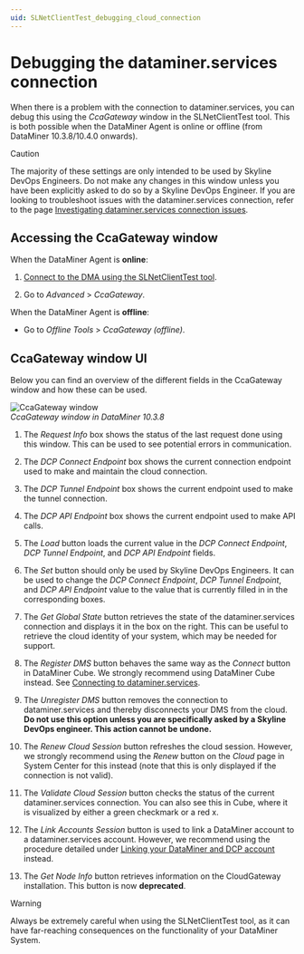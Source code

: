```yaml
---
uid: SLNetClientTest_debugging_cloud_connection
---
```


# Debugging the dataminer.services connection

When there is a problem with the connection to dataminer.services, you can debug this using the *CcaGateway* window in the SLNetClientTest tool. This is both possible when the DataMiner Agent is online or offline (from DataMiner 10.3.8/10.4.0 onwards<!-- RN 36611 -->).

> [!CAUTION]
> The majority of these settings are only intended to be used by Skyline DevOps Engineers. Do not make any changes in this window unless you have been explicitly asked to do so by a Skyline DevOps Engineer. If you are looking to troubleshoot issues with the dataminer.services connection, refer to the page [Investigating dataminer.services connection issues](xref:Cloud_Connection_Issues).

## Accessing the CcaGateway window

When the DataMiner Agent is **online**:

1. [Connect to the DMA using the SLNetClientTest tool](xref:Connecting_to_a_DMA_with_the_SLNetClientTest_tool).

1. Go to *Advanced* > *CcaGateway*.

When the DataMiner Agent is **offline**:

- Go to *Offline Tools* > *CcaGateway (offline)*.

## CcaGateway window UI

Below you can find an overview of the different fields in the CcaGateway window and how these can be used.

![CcaGateway window](~/user-guide/images/CcaGatewayWindow.png)<br>
*CcaGateway window in DataMiner 10.3.8*

1. The *Request Info* box shows the status of the last request done using this window. This can be used to see potential errors in communication.

1. The *DCP Connect Endpoint* box shows the current connection endpoint used to make and maintain the cloud connection.

1. The *DCP Tunnel Endpoint* box shows the current endpoint used to make the tunnel connection.

1. The *DCP API Endpoint* box shows the current endpoint used to make API calls.

1. The *Load* button loads the current value in the *DCP Connect Endpoint*, *DCP Tunnel Endpoint*, and *DCP API Endpoint* fields.

1. The *Set* button should only be used by Skyline DevOps Engineers. It can be used to change the *DCP Connect Endpoint*, *DCP Tunnel Endpoint*, and *DCP API Endpoint* value to the value that is currently filled in in the corresponding boxes.

1. The *Get Global State* button retrieves the state of the dataminer.services connection and displays it in the box on the right. This can be useful to retrieve the cloud identity of your system, which may be needed for support.

1. The *Register DMS* button behaves the same way as the *Connect* button in DataMiner Cube. We strongly recommend using DataMiner Cube instead. See [Connecting to dataminer.services](xref:Connect_to_dataminer_services).

1. The *Unregister DMS* button removes the connection to dataminer.services and thereby disconnects your DMS from the cloud. **Do not use this option unless you are specifically asked by a Skyline DevOps engineer. This action cannot be undone.**

1. The *Renew Cloud Session* button refreshes the cloud session. However, we strongly recommend using the *Renew* button on the *Cloud* page in System Center for this instead (note that this is only displayed if the connection is not valid).

1. The *Validate Cloud Session* button checks the status of the current dataminer.services connection. You can also see this in Cube, where it is visualized by either a green checkmark or a red x.

1. The *Link Accounts Session* button is used to link a DataMiner account to a dataminer.services account. However, we recommend using the procedure detailed under [Linking your DataMiner and DCP account](xref:Linking_your_DataMiner_and_DCP_account) instead.

1. The *Get Node Info* button retrieves information on the CloudGateway installation. This button is now **deprecated**.

> [!WARNING]
> Always be extremely careful when using the SLNetClientTest tool, as it can have far-reaching consequences on the functionality of your DataMiner System.

